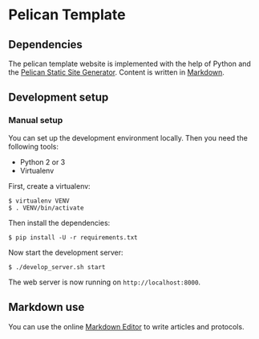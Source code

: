 # Pelican Template

## Dependencies

The pelican template website is implemented with the help of Python and the
[Pelican Static Site Generator][pelican]. Content is written in
[Markdown][markdown].


## Development setup

### Manual setup

You can set up the development environment locally. Then you need the following
tools:

  * Python 2 or 3
  * Virtualenv

First, create a virtualenv:

    $ virtualenv VENV
    $ . VENV/bin/activate

Then install the dependencies:

    $ pip install -U -r requirements.txt

Now start the development server:

    $ ./develop_server.sh start

The web server is now running on `http://localhost:8000`.


## Markdown use

You can use the online [Markdown Editor][markdown-editor] to write articles and
protocols.


[pelican]: http://blog.getpelican.com/
[markdown]: https://daringfireball.net/projects/markdown/syntax
[markdown-editor]: http://jbt.github.io/markdown-editor/
